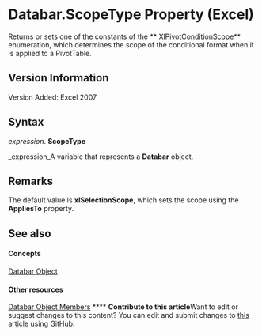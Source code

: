 
# Databar.ScopeType Property (Excel)

Returns or sets one of the constants of the  ** [XlPivotConditionScope](4a2800cc-624b-18df-2d2a-cbb604a83042.md)** enumeration, which determines the scope of the conditional format when it is applied to a PivotTable.


## Version Information

Version Added: Excel 2007 


## Syntax

 _expression_. **ScopeType**

 _expression_A variable that represents a  **Databar** object.


## Remarks

The default value is  **xlSelectionScope**, which sets the scope using the  **AppliesTo** property.


## See also


#### Concepts


 [Databar Object](2684e913-c278-e6be-ba9d-053b6ad58bae.md)
#### Other resources


 [Databar Object Members](137f7e88-bb61-48a3-d2cb-76a8282cd62e.md)
****   **Contribute to this article**Want to edit or suggest changes to this content? You can edit and submit changes to  [this article](https://github.com/jhershey00/VBA_Excel_Test/OpenXMLCon/articles/48beed57-26f0-3846-65f0-3d8edd44a8a2.md) using GitHub.

